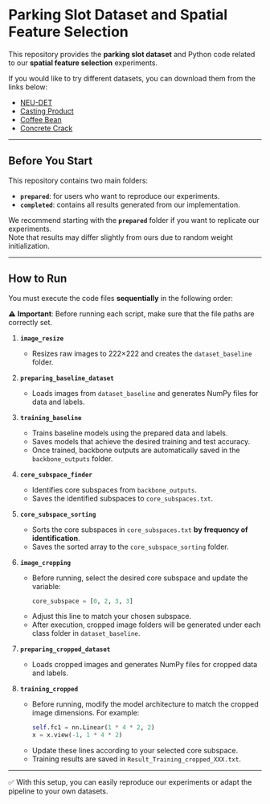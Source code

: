 # Parking Slot Dataset and Spatial Feature Selection  

This repository provides the **parking slot dataset** and Python code related to our **spatial feature selection** experiments.  

If you would like to try different datasets, you can download them from the links below:  
- [NEU-DET](https://www.kaggle.com/datasets/kaustubhdikshit/neu-surface-defect-database)  
- [Casting Product](https://www.kaggle.com/datasets/ravirajsinh45/real-life-industrial-dataset-of-casting-product)  
- [Coffee Bean](https://www.kaggle.com/datasets/gpiosenka/coffee-bean-dataset-resized-224-x-224)  
- [Concrete Crack](https://www.kaggle.com/datasets/arnavr10880/concrete-crack-images-for-classification)  

---

## Before You Start  

This repository contains two main folders:  

- **`prepared`**: for users who want to reproduce our experiments.  
- **`completed`**: contains all results generated from our implementation.  

We recommend starting with the **`prepared`** folder if you want to replicate our experiments.  
Note that results may differ slightly from ours due to random weight initialization.  

---

## How to Run  

You must execute the code files **sequentially** in the following order:  

⚠️ **Important**: Before running each script, make sure that the file paths are correctly set.  

1. **`image_resize`**  
   - Resizes raw images to 222×222 and creates the `dataset_baseline` folder.  

2. **`preparing_baseline_dataset`**  
   - Loads images from `dataset_baseline` and generates NumPy files for data and labels.  

3. **`training_baseline`**  
   - Trains baseline models using the prepared data and labels.  
   - Saves models that achieve the desired training and test accuracy.  
   - Once trained, backbone outputs are automatically saved in the `backbone_outputs` folder.  

4. **`core_subspace_finder`**  
   - Identifies core subspaces from `backbone_outputs`.  
   - Saves the identified subspaces to `core_subspaces.txt`.  

5. **`core_subspace_sorting`**  
   - Sorts the core subspaces in `core_subspaces.txt` **by frequency of identification**.  
   - Saves the sorted array to the `core_subspace_sorting` folder.  

6. **`image_cropping`**  
   - Before running, select the desired core subspace and update the variable:  
     ```python
     core_subspace = [0, 2, 3, 3]
     ```  
   - Adjust this line to match your chosen subspace.  
   - After execution, cropped image folders will be generated under each class folder in `dataset_baseline`.  

7. **`preparing_cropped_dataset`**  
   - Loads cropped images and generates NumPy files for cropped data and labels.  

8. **`training_cropped`**  
   - Before running, modify the model architecture to match the cropped image dimensions. For example:  
     ```python
     self.fc1 = nn.Linear(1 * 4 * 2, 2)
     x = x.view(-1, 1 * 4 * 2)
     ```  
   - Update these lines according to your selected core subspace.  
   - Training results are saved in `Result_Training_cropped_XXX.txt`.  

---

✅ With this setup, you can easily reproduce our experiments or adapt the pipeline to your own datasets.  
